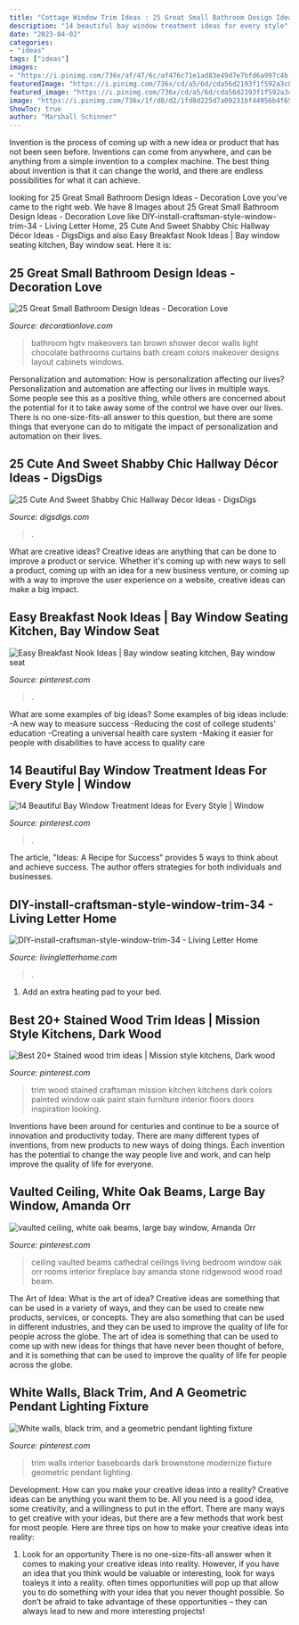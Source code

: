```yaml
---
title: "Cottage Window Trim Ideas : 25 Great Small Bathroom Design Ideas"
description: "14 beautiful bay window treatment ideas for every style"
date: "2023-04-02"
categories:
- "ideas"
tags: ["ideas"]
images:
- "https://i.pinimg.com/736x/af/47/6c/af476c71e1ad83e49d7e7bfd6a997c4b.jpg"
featuredImage: "https://i.pinimg.com/736x/cd/a5/6d/cda56d2193f1f592a3c8655e1655ed19.jpg"
featured_image: "https://i.pinimg.com/736x/cd/a5/6d/cda56d2193f1f592a3c8655e1655ed19.jpg"
image: "https://i.pinimg.com/736x/1f/d8/d2/1fd8d225d7a09231bf44956b4f655daa.jpg"
ShowToc: true
author: "Marshall Schinner"
---
```



Invention is the process of coming up with a new idea or product that has not been seen before. Inventions can come from anywhere, and can be anything from a simple invention to a complex machine. The best thing about invention is that it can change the world, and there are endless possibilities for what it can achieve.

	

		
looking for 25 Great Small Bathroom Design Ideas - Decoration Love you've came to the right web. We have 8 Images about 25 Great Small Bathroom Design Ideas - Decoration Love like DIY-install-craftsman-style-window-trim-34 - Living Letter Home, 25 Cute And Sweet Shabby Chic Hallway Décor Ideas - DigsDigs and also Easy Breakfast Nook Ideas | Bay window seating kitchen, Bay window seat. Here it is:
		
    
## 25 Great Small Bathroom Design Ideas - Decoration Love

<img loading=lazy src="http://www.decorationlove.com/wp-content/uploads/2016/09/HGTV-Small-Bathroom-Makeovers-Ideas-2.jpg" onerror="this.onerror=null;this.src='https://tse3.mm.bing.net/th?id=OIP._aTnI8MTsHtbeoFv9SyQ4gHaJ3&amp;pid=15.1';" alt="25 Great Small Bathroom Design Ideas - Decoration Love">

_Source: decorationlove.com_

>bathroom hgtv makeovers tan brown shower decor walls light chocolate bathrooms curtains bath cream colors makeover designs layout cabinets windows. 

	

Personalization and automation: How is personalization affecting our lives?
Personalization and automation are affecting our lives in multiple ways. Some people see this as a positive thing, while others are concerned about the potential for it to take away some of the control we have over our lives. There is no one-size-fits-all answer to this question, but there are some things that everyone can do to mitigate the impact of personalization and automation on their lives.

    
## 25 Cute And Sweet Shabby Chic Hallway Décor Ideas - DigsDigs

<img loading=lazy src="https://www.digsdigs.com/photos/cute-and-sweet-shabby-chic-hallway-decor-ideas-10-554x870.jpg" onerror="this.onerror=null;this.src='https://tse4.mm.bing.net/th?id=OIP.gC7Cw5CUJbwtn2dFWDrE5wHaLo&amp;pid=15.1';" alt="25 Cute And Sweet Shabby Chic Hallway Décor Ideas - DigsDigs">

_Source: digsdigs.com_

>. 

	

What are creative ideas?
Creative ideas are anything that can be done to improve a product or service. Whether it's coming up with new ways to sell a product, coming up with an idea for a new business venture, or coming up with a way to improve the user experience on a website, creative ideas can make a big impact.

    
## Easy Breakfast Nook Ideas | Bay Window Seating Kitchen, Bay Window Seat

<img loading=lazy src="https://i.pinimg.com/736x/cd/a5/6d/cda56d2193f1f592a3c8655e1655ed19.jpg" onerror="this.onerror=null;this.src='https://tse1.mm.bing.net/th?id=OIP.mnCyqJiNi4Psr5m7MW-crQHaLG&amp;pid=15.1';" alt="Easy Breakfast Nook Ideas | Bay window seating kitchen, Bay window seat">

_Source: pinterest.com_

>. 

	

What are some examples of big ideas?
Some examples of big ideas include: 
-A new way to measure success 
-Reducing the cost of college students' education 
-Creating a universal health care system
-Making it easier for people with disabilities to have access to quality care

    
## 14 Beautiful Bay Window Treatment Ideas For Every Style | Window

<img loading=lazy src="https://i.pinimg.com/736x/1f/d8/d2/1fd8d225d7a09231bf44956b4f655daa.jpg" onerror="this.onerror=null;this.src='https://tse3.mm.bing.net/th?id=OIP.SClE_pSuUJtyvOWZHhczHwHaJ2&amp;pid=15.1';" alt="14 Beautiful Bay Window Treatment Ideas for Every Style | Window">

_Source: pinterest.com_

>. 

	

The article, "Ideas: A Recipe for Success" provides 5 ways to think about and achieve success. The author offers strategies for both individuals and businesses.

    
## DIY-install-craftsman-style-window-trim-34 - Living Letter Home

<img loading=lazy src="https://www.livingletterhome.com/wp-content/uploads/2020/05/DIY-install-craftsman-style-window-trim-34.jpg" onerror="this.onerror=null;this.src='https://tse2.mm.bing.net/th?id=OIP.CANpOb5QzL58QTdFjsikrQHaLH&amp;pid=15.1';" alt="DIY-install-craftsman-style-window-trim-34 - Living Letter Home">

_Source: livingletterhome.com_

>. 

	

1. Add an extra heating pad to your bed.

    
## Best 20+ Stained Wood Trim Ideas | Mission Style Kitchens, Dark Wood

<img loading=lazy src="https://i.pinimg.com/736x/af/47/6c/af476c71e1ad83e49d7e7bfd6a997c4b.jpg" onerror="this.onerror=null;this.src='https://tse1.mm.bing.net/th?id=OIP.aZUlv4NFhaxOGm-j6KjxTgAAAA&amp;pid=15.1';" alt="Best 20+ Stained wood trim ideas | Mission style kitchens, Dark wood">

_Source: pinterest.com_

>trim wood stained craftsman mission kitchen kitchens dark colors painted window oak paint stain furniture interior floors doors inspiration looking. 

	

Inventions have been around for centuries and continue to be a source of innovation and productivity today. There are many different types of inventions, from new products to new ways of doing things. Each invention has the potential to change the way people live and work, and can help improve the quality of life for everyone.

    
## Vaulted Ceiling, White Oak Beams, Large Bay Window, Amanda Orr

<img loading=lazy src="https://i.pinimg.com/736x/7e/2a/bc/7e2abce74fcaad69303caf3c7555b474--cathedral-ceiling-bedroom-cathedral-ceilings.jpg" onerror="this.onerror=null;this.src='https://tse4.mm.bing.net/th?id=OIP.dVYfT_Rw-QdeWRzeNcrtwwHaLI&amp;pid=15.1';" alt="vaulted ceiling, white oak beams, large bay window, Amanda Orr">

_Source: pinterest.com_

>ceiling vaulted beams cathedral ceilings living bedroom window oak orr rooms interior fireplace bay amanda stone ridgewood wood road beam. 

	

The Art of Idea: What is the art of idea?
Creative ideas are something that can be used in a variety of ways, and they can be used to create new products, services, or concepts. They are also something that can be used in different industries, and they can be used to improve the quality of life for people across the globe. The art of idea is something that can be used to come up with new ideas for things that have never been thought of before, and it is something that can be used to improve the quality of life for people across the globe.

    
## White Walls, Black Trim, And A Geometric Pendant Lighting Fixture

<img loading=lazy src="https://i.pinimg.com/736x/d4/32/50/d43250bea5ed8d56de433c54f646d1b4.jpg" onerror="this.onerror=null;this.src='https://tse4.mm.bing.net/th?id=OIP.x0-lwAxwPXMXqWIvrhoIxgHaLH&amp;pid=15.1';" alt="White walls, black trim, and a geometric pendant lighting fixture">

_Source: pinterest.com_

>trim walls interior baseboards dark brownstone modernize fixture geometric pendant lighting. 

	

Development: How can you make your creative ideas into a reality?
Creative ideas can be anything you want them to be. All you need is a good idea, some creativity, and a willingness to put in the effort. There are many ways to get creative with your ideas, but there are a few methods that work best for most people. Here are three tips on how to make your creative ideas into reality:
1. Look for an opportunity
There is no one-size-fits-all answer when it comes to making your creative ideas into reality. However, if you have an idea that you think would be valuable or interesting, look for ways toaleys it into a reality. often times opportunities will pop up that allow you to do something with your idea that you never thought possible. So don’t be afraid to take advantage of these opportunities – they can always lead to new and more interesting projects!

